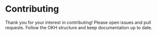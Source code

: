# Contributing

Thank you for your interest in contributing! Please open issues and pull
requests. Follow the OKH structure and keep documentation up to date.